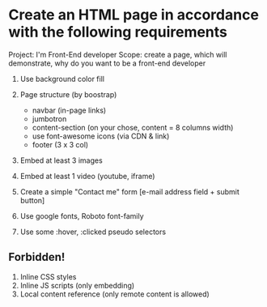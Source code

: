 # Create an HTML page in accordance with the following requirements

Project: I'm Front-End developer
Scope: create a page, which will demonstrate, why do you want to be a front-end developer

1. Use background color fill
2. Page structure (by boostrap)
    - navbar (in-page links)
    - jumbotron
    - content-section (on your chose, content = 8 columns width)
    - use font-awesome icons (via CDN & link)
    - footer (3 x 3 col)

3. Embed at least 3 images
4. Embed at least 1 video (youtube, iframe)
5. Create a simple "Contact me" form [e-mail address field + submit button]
6. Use google fonts, Roboto font-family
7. Use some :hover, :clicked pseudo selectors

## Forbidden!
1. Inline CSS styles
2. Inline JS scripts (only embedding)
3. Local content reference (only remote content is allowed)